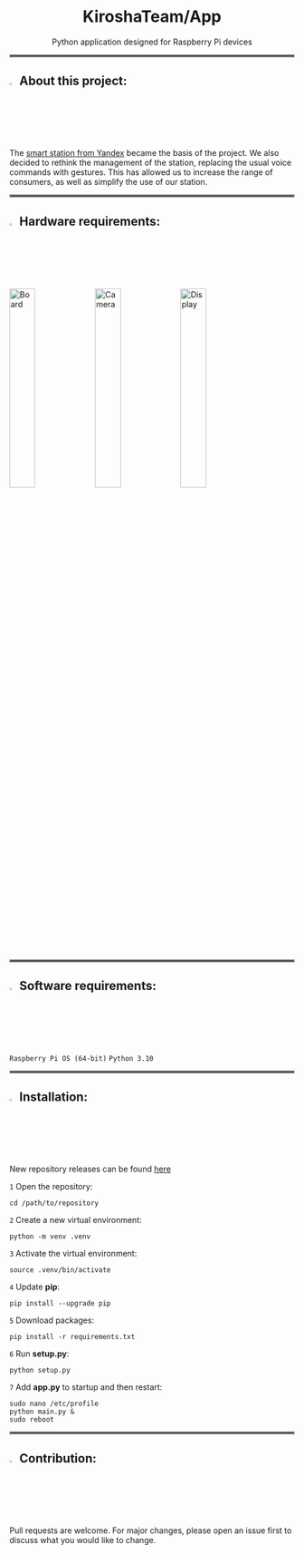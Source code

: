 <div align="center">
<h1>
    KiroshaTeam/App
</h1>
Python application designed for Raspberry Pi devices
</div>

<hr style="border:2px solid gray">

<div>
<h2>
    <img src="https://media.discordapp.net/attachments/773798084479418389/1356951990814511324/info.png?ex=67ee6f85&is=67ed1e05&hm=e1740f9b9cb79ba5ec35c9fc308815ab9eb437bb2eaa59931e9a4cbdd285022e&=&format=webp&quality=lossless" alt="Info" style="width:2.5%">
    About this project:
</h2>
The <a href="https://alice.yandex.ru/station">smart station from Yandex</a> became the basis of the project. We also decided to rethink the management of the station, replacing the usual voice commands with gestures. This has allowed us to increase the range of consumers, as well as simplify the use of our station.
</div>

<hr style="border:2px solid gray">

<div>
<h2>
    <img src="https://media.discordapp.net/attachments/773798084479418389/1356951991594778849/scanner-image.png?ex=67ee6f85&is=67ed1e05&hm=8992ceb409d51eea065d93e1fdbd80b174a3cf571590c9cd52b606076cf72bb0&=&format=webp&quality=lossless" alt="Hardware" style="width:2.5%">
    Hardware requirements:
</h2>

<img src="https://assets.raspberrypi.com/static/532b4c25752c4235d76cc41051baf9ab/9ff6b/877fb653-7b43-4931-9cee-977a22571f65_3b%2BAngle%2B2%2Brefresh.webp" alt="Board" style="width:30%"><img src="https://assets.raspberrypi.com/static/6a75fa481019db1ac6bca74e5192cb5b/9ff6b/ffa68a46-fd44-4995-9ad4-ac846a5563f1_Camera%2BV2%2BHero.webp" alt="Camera" style="width:30%"><img src="https://assets.raspberrypi.com/static/d93d3a26f4525829f55b34372cf65a5e/9ff6b/ZySo0K8jQArT0HDZ_TouchDisplay2desktop.webp" alt="Display" style="width:30%">

</div>

<hr style="border:2px solid gray">

<div>
<h2>
    <img src="https://media.discordapp.net/attachments/773798084479418389/1356952020011188224/software-development1.png?ex=67ee6f8c&is=67ed1e0c&hm=05533707ce75a34dd803b3909eb4eeb7299d01074b0366e988562442e264e7e2&=&format=webp&quality=lossless" alt="Software" style="width:2.5%">
    Software requirements:
</h2>
</div>

``Raspberry Pi OS (64-bit)``
``Python 3.10``

<hr style="border:2px solid gray">

<div>
<h2>
    <img src="https://media.discordapp.net/attachments/773798084479418389/1356951991246520480/down.png?ex=67ee6f85&is=67ed1e05&hm=dcf9e13db4156f3b5a8f062633fdc4beca58bf37ab85636d8566d31faaf5f2b2&=&format=webp&quality=lossless" alt="Download" style="width:2.5%">
    Installation:
</h2>
New repository releases can be found <a href="https://github.com/Kirosha-Team/App/releases">here</a>
</div>

`1` Open the repository:

    cd /path/to/repository
`2` Create a new virtual environment:

    python -m venv .venv
`3` Activate the virtual environment:
    
    source .venv/bin/activate
`4` Update **pip**:

    pip install --upgrade pip
`5` Download packages:
    
    pip install -r requirements.txt
`6` Run **setup.py**:
    
    python setup.py
`7` Add **app.py** to startup and then restart:
    
    sudo nano /etc/profile
    python main.py &
    sudo reboot

<hr style="border:2px solid gray">

<div>
<h2>
    <img src="https://media.discordapp.net/attachments/773798084479418389/1356950282562441348/heart-Photoroom.png?ex=67ee6dee&is=67ed1c6e&hm=d4ecb6c4cfb100f682d95f263c7f4bbb87967c55140c92f1e12e837b57937872&=&format=webp&quality=lossless" alt="Heart" style="width:2.5%">
    Contribution:
</h2>
Pull requests are welcome. For major changes, please open an issue first
to discuss what you would like to change.
</div>